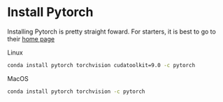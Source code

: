 # Install Pytorch

Installing Pytorch is pretty straight foward. For starters, it is best to go to their
[home page](https://pytorch.org/)


Linux
```bash
conda install pytorch torchvision cudatoolkit=9.0 -c pytorch
```

MacOS
```bash
conda install pytorch torchvision -c pytorch
```